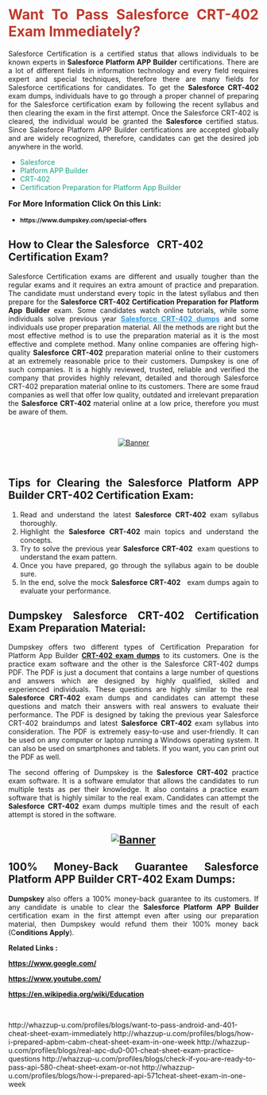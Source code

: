<h1 style="text-align: justify;"><span style="color:#c0392b;"><strong>Want To Pass Salesforce CRT-402 Exam Immediately?</strong></span></h1>

<p style="text-align: justify;">Salesforce Certification is a certified status that allows individuals to be known experts in<strong> Salesforce Platform APP Builder</strong> certifications. There are a lot of different fields in information technology and every field requires expert and special techniques, therefore there are many fields for Salesforce certifications for candidates. To get the <strong>Salesforce CRT-402 </strong>exam dumps, individuals have to go through a proper channel of preparing for the Salesforce certification exam by following the recent syllabus and then clearing the exam in the first attempt. Once the Salesforce CRT-402 is cleared, the individual would be granted the <strong>Salesforce</strong> certified status. Since Salesforce Platform APP Builder certifications are accepted globally and are widely recognized, therefore, candidates can get the desired job anywhere in the world.</p>

<ul>
	<li style="text-align: justify;"><span style="color:#16a085;">Salesforce</span></li>
	<li style="text-align: justify;"><span style="color:#16a085;">Platform APP Builder  </span></li>
	<li style="text-align: justify;"><span style="color:#16a085;">CRT-402</span></li>
	<li style="text-align: justify;"><span style="color:#16a085;">Certification Preparation for Platform App Builder</span></li>
</ul>

<p style="text-align: justify;"><span style="font-size:16px;"><strong>For More Information Click On this Link:</strong></span></p>

<ul>
	<li style="text-align: justify;"><span style="font-size:12px;"><strong>https://www.dumpskey.com/special-offers</strong></span></li>
</ul>

<h2><strong>How to Clear the Salesforce   CRT-402 Certification Exam?</strong></h2>

<p style="text-align: justify;">Salesforce Certification exams are different and usually tougher than the regular exams and it requires an extra amount of practice and preparation. The candidate must understand every topic in the latest syllabus and then prepare for the <strong>Salesforce CRT-402 Certification Preparation for Platform App Builder</strong> exam. Some candidates watch online tutorials, while some individuals solve previous year <a href="https://www.dumpskey.com/salesforce/crt-402-braindumps"><span style="color:#3498db;"><u><strong>Salesforce CRT-402 dumps</strong></u></span></a> and some individuals use proper preparation material. All the methods are right but the most effective method is to use the preparation material as it is the most effective and complete method. Many online companies are offering high-quality <strong>Salesforce CRT-402 </strong>preparation material online to their customers at an extremely reasonable price to their customers. Dumpskey is one of such companies. It is a highly reviewed, trusted, reliable and verified the company that provides highly relevant, detailed and thorough Salesforce CRT-402 preparation material online to its customers. There are some fraud companies as well that offer low quality, outdated and irrelevant preparation the <strong>Salesforce CRT-402 </strong>material online at a low price, therefore you must be aware of them.</p>

<p style="text-align: justify;"> </p>

<p style="text-align: center;"><a href="https://www.dumpskey.com/salesforce/crt-402-braindumps"><img src="http://soperdoper.com/search_portal/uploads/general_banners/1562740316_Untitled_Linked_Comp_01.gif" alt="Banner"/></a></p>

<p style="text-align: center;"> </p>

<h2 style="text-align: justify;"><strong>Tips for Clearing the Salesforce Platform APP Builder CRT-402 Certification Exam:</strong></h2>

<ol>
	<li style="text-align: justify;">Read and understand the latest <strong>Salesforce CRT-402 </strong>exam syllabus thoroughly.</li>
	<li style="text-align: justify;">Highlight the<strong> Salesforce CRT-402 </strong>main topics and understand the concepts.</li>
	<li style="text-align: justify;">Try to solve the previous year <strong>Salesforce CRT-402 </strong> exam questions to understand the exam pattern.</li>
	<li style="text-align: justify;">Once you have prepared, go through the syllabus again to be double sure.</li>
	<li style="text-align: justify;">In the end, solve the mock <strong>Salesforce CRT-402  </strong> exam dumps again to evaluate your performance.</li>
</ol>

<h2 style="text-align: justify;"><strong>Dumpskey Salesforce CRT-402 Certification Exam Preparation Material:</strong></h2>

<p style="text-align: justify;">Dumpskey offers two different types of Certification Preparation for Platform App Builder <strong><a href="https://www.dumpskey.com/salesforce/crt-402-braindumps">CRT-402 exam dumps</a></strong> to its customers. One is the practice exam software and the other is the Salesforce CRT-402 dumps PDF. The PDF is just a document that contains a large number of questions and answers which are designed by highly qualified, skilled and experienced individuals. These questions are highly similar to the real <strong>Salesforce CRT-402</strong> exam dumps and candidates can attempt these questions and match their answers with real answers to evaluate their performance. The PDF is designed by taking the previous year Salesforce CRT-402 braindumps and latest <strong>Salesforce CRT-402 </strong>exam syllabus into consideration. The PDF is extremely easy-to-use and user-friendly. It can be used on any computer or laptop running a Windows operating system. It can also be used on smartphones and tablets. If you want, you can print out the PDF as well.</p>

<p style="text-align: justify;">The second offering of Dumpskey is the<strong> Salesforce CRT-402</strong> practice exam software. It is a software emulator that allows the candidates to run multiple tests as per their knowledge. It also contains a practice exam software that is highly similar to the real exam. Candidates can attempt the<strong> Salesforce CRT-402</strong> exam dumps multiple times and the result of each attempt is stored in the software.</p>

<h2 style="text-align: center;"><a href="https://www.dumpskey.com/salesforce/crt-402-braindumps"><img src="http://soperdoper.com/search_portal/uploads/general_banners/1562743625_8ppZk49y_HM0oke96j0cic4OdOo.jpg" alt="Banner"/></a></h2>

<h2 style="text-align: justify;"><strong>100% Money-Back Guarantee Salesforce Platform APP Builder CRT-402 Exam Dumps:</strong></h2>

<p style="text-align: justify;"><strong>Dumpskey </strong>also offers a 100% money-back guarantee to its customers. If any candidate is unable to clear the <strong>Salesforce Platform APP Builder </strong>certification exam in the first attempt even after using our preparation material, then Dumpskey would refund them their 100% money back (C<strong>onditions Apply</strong>).</p>

<p style="text-align: justify;"><strong>Related Links :</strong></p>

<p><a href="https://www.google.com/" rel="noopener noreferrer" target="_blank"><strong>https://www.google.com/</strong></a></p>

<p><a href="https://www.youtube.com/" rel="noopener noreferrer" target="_blank"><strong>https://www.youtube.com/</strong></a></p>

<p><a href="https://en.wikipedia.org/wiki/Education" rel="noopener noreferrer" target="_blank"><strong>https://en.wikipedia.org/wiki/Education</strong></a></p>

<p> </p>
http://whazzup-u.com/profiles/blogs/want-to-pass-android-and-401-cheat-sheet-exam-immediately
http://whazzup-u.com/profiles/blogs/how-i-prepared-apbm-cabm-cheat-sheet-exam-in-one-week
http://whazzup-u.com/profiles/blogs/real-apc-du0-001-cheat-sheet-exam-practice-questions
http://whazzup-u.com/profiles/blogs/check-if-you-are-ready-to-pass-api-580-cheat-sheet-exam-or-not
http://whazzup-u.com/profiles/blogs/how-i-prepared-api-571cheat-sheet-exam-in-one-week
